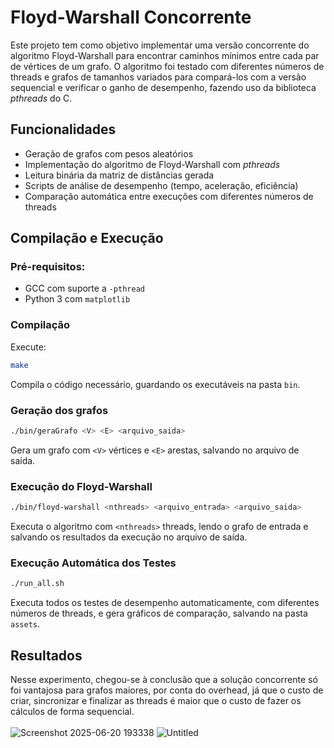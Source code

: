 # Floyd-Warshall Concorrente

Este projeto tem como objetivo implementar uma versão concorrente do algoritmo Floyd-Warshall para encontrar caminhos mínimos entre cada par de vértices de um grafo. O algoritmo foi testado com diferentes números de threads e grafos de tamanhos variados para compará-los com a versão sequencial e verificar o ganho de desempenho, fazendo uso da biblioteca *pthreads* do C. 

## Funcionalidades

-  Geração de grafos com pesos aleatórios
-  Implementação do algoritmo de Floyd-Warshall com *pthreads*
-  Leitura binária da matriz de distâncias gerada
-  Scripts de análise de desempenho (tempo, aceleração, eficiência)
-  Comparação automática entre execuções com diferentes números de threads


## Compilação e Execução

### Pré-requisitos:
- GCC com suporte a `-pthread`
- Python 3 com `matplotlib`

### Compilação
Execute:
```bash
make
```
Compila o código necessário, guardando os executáveis na pasta ```bin```.

### Geração dos grafos
```bash
./bin/geraGrafo <V> <E> <arquivo_saida>
```
Gera um grafo com ```<V>``` vértices e ```<E>``` arestas, salvando no arquivo de saída.


### Execução do Floyd-Warshall
```bash
./bin/floyd-warshall <nthreads> <arquivo_entrada> <arquivo_saida>
```
Executa o algoritmo com ```<nthreads>``` threads, lendo o grafo de entrada e salvando os resultados da execução no arquivo de saída.

### Execução Automática dos Testes
```bash
./run_all.sh
```
Executa todos os testes de desempenho automaticamente, com diferentes números de threads, e gera gráficos de comparação, salvando na pasta ```assets```.

## Resultados
Nesse experimento, chegou-se à conclusão que a solução concorrente só foi vantajosa para grafos maiores, por conta do overhead, já que o custo de criar, sincronizar e finalizar as threads é maior que o custo de fazer os cálculos de forma sequencial.
\
\
![Screenshot 2025-06-20 193338](https://github.com/user-attachments/assets/49344bae-c683-4fc8-adb3-e97da6489c85)
![Untitled](https://github.com/user-attachments/assets/d9d51d53-c250-4c39-b9f0-f6b4003127e2)


